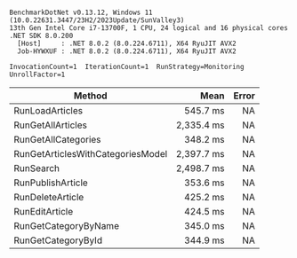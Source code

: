 ```

BenchmarkDotNet v0.13.12, Windows 11 (10.0.22631.3447/23H2/2023Update/SunValley3)
13th Gen Intel Core i7-13700F, 1 CPU, 24 logical and 16 physical cores
.NET SDK 8.0.200
  [Host]     : .NET 8.0.2 (8.0.224.6711), X64 RyuJIT AVX2
  Job-HYWXUF : .NET 8.0.2 (8.0.224.6711), X64 RyuJIT AVX2

InvocationCount=1  IterationCount=1  RunStrategy=Monitoring  
UnrollFactor=1  

```
| Method                            | Mean       | Error |
|---------------------------------- |-----------:|------:|
| RunLoadArticles                   |   545.7 ms |    NA |
| RunGetAllArticles                 | 2,335.4 ms |    NA |
| RunGetAllCategories               |   348.2 ms |    NA |
| RunGetArticlesWithCategoriesModel | 2,397.7 ms |    NA |
| RunSearch                         | 2,498.7 ms |    NA |
| RunPublishArticle                 |   353.6 ms |    NA |
| RunDeleteArticle                  |   425.2 ms |    NA |
| RunEditArticle                    |   424.5 ms |    NA |
| RunGetCategoryByName              |   345.0 ms |    NA |
| RunGetCategoryById                |   344.9 ms |    NA |
